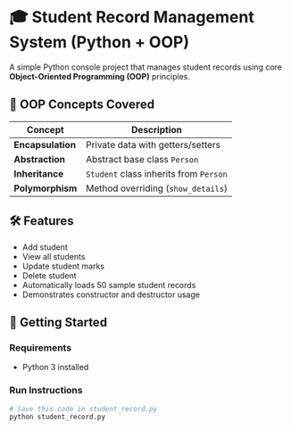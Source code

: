 # 🎓 Student Record Management System (Python + OOP)

A simple Python console project that manages student records using core **Object-Oriented Programming (OOP)** principles.

## 🧠 OOP Concepts Covered

| Concept         | Description                                                                          |
|-----------------|--------------------------------------------------------------------------------------|
| **Encapsulation** | Private data with getters/setters                                                   |
| **Abstraction**   | Abstract base class `Person`                                                        |
| **Inheritance**   | `Student` class inherits from `Person`                                              |
| **Polymorphism**  | Method overriding (`show_details`)                                                  |

## 🛠 Features

- Add student
- View all students
- Update student marks
- Delete student
- Automatically loads 50 sample student records
- Demonstrates constructor and destructor usage

## 🚀 Getting Started

### Requirements

- Python 3 installed

### Run Instructions

```bash
# Save this code in student_record.py
python student_record.py
